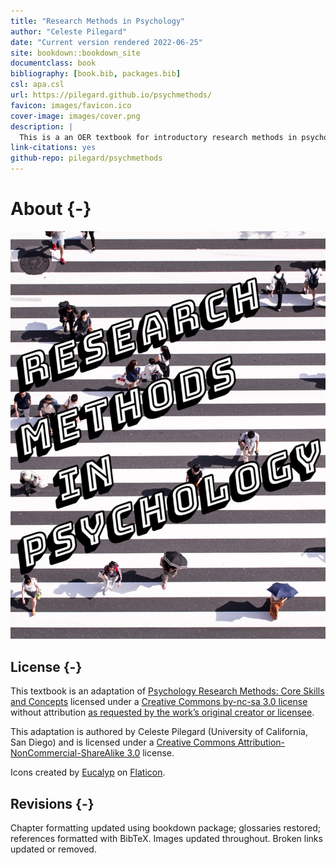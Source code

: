 ```yaml
--- 
title: "Research Methods in Psychology"
author: "Celeste Pilegard"
date: "Current version rendered 2022-06-25"
site: bookdown::bookdown_site
documentclass: book
bibliography: [book.bib, packages.bib]
csl: apa.csl
url: https://pilegard.github.io/psychmethods/
favicon: images/favicon.ico
cover-image: images/cover.png
description: |
  This is a an OER textbook for introductory research methods in psychology.
link-citations: yes
github-repo: pilegard/psychmethods
---
```


# About {-}

![](images/cover.png)

## License {-}

This textbook is an adaptation of [Psychology Research Methods: Core Skills and Concepts](https://2012books.lardbucket.org/books/psychology-research-methods-core-skills-and-concepts/) licensed under a [Creative Commons by-nc-sa 3.0 license](https://creativecommons.org/licenses/by-nc-sa/3.0/) without attribution [as requested by the work’s original creator or licensee](https://2012books.lardbucket.org/attribution.html).

This adaptation is authored by Celeste Pilegard (University of California, San Diego) and is licensed under a [Creative Commons Attribution-NonCommercial-ShareAlike 3.0](https://creativecommons.org/licenses/by-nc-sa/3.0/) license.

Icons created by [Eucalyp](https://creativemarket.com/eucalyp) on [Flaticon](https://www.flaticon.com/).

## Revisions  {-}

Chapter formatting updated using bookdown package; glossaries restored; references formatted with BibTeX. Images updated throughout. Broken links updated or removed.
